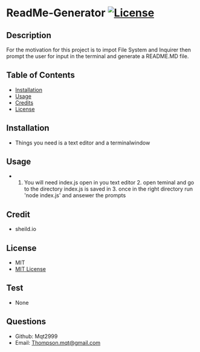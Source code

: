# ReadMe-Generator           [![License](https://img.shields.io/badge/License-MIT-yellow.svg)](https://shields.io/) 
## Description
For the motivation for this project is to impot File System and Inquirer then prompt the user for input in the terminal and generate a README.MD file.

## Table of Contents
- [Installation](#installation)
- [Usage](#usage)
- [Credits](#credits)
- [License](#license)

## Installation
* Things you need is a text editor and a terminalwindow

## Usage
* 1. You will need index.js open in you text editor 2. open teminal and go to the directory index.js is saved in 3. once in the right directory run 'node index.js' and ansewer the prompts

## Credit
* sheild.io

## License 
* MIT
* <a href="https://opensource.org/licenses/MIT"> MIT License </a>

## Test
* None

## Questions
* Github: Mqt2999
* Email: Thompson.mqt@gmail.com